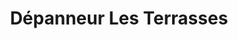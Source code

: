 ---
title: "Dépanneur Les Terrasses"
url: /trois-rivieres/depanneur-les-terrasses/
shop: Lebensmittel
---